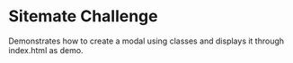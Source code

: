 # Sitemate Challenge

Demonstrates how to create a modal using classes and displays it through index.html as demo.
